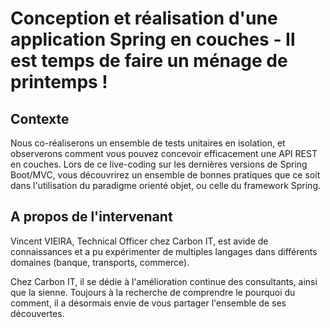 # Conception et réalisation d'une application Spring en couches - Il est temps de faire un ménage de printemps !

## Contexte

Nous co-réaliserons un ensemble de tests unitaires en isolation, et observerons comment vous pouvez concevoir
efficacement une API REST en couches. Lors de ce live-coding sur les dernières versions de Spring Boot/MVC, vous
découvrirez un ensemble de bonnes pratiques que ce soit dans l'utilisation du paradigme orienté objet, ou celle du
framework Spring.

## A propos de l'intervenant

Vincent VIEIRA, Technical Officer chez Carbon IT, est avide de connaissances et a pu expérimenter de multiples langages
dans différents domaines (banque, transports, commerce).

Chez Carbon IT, il se dédie à l'amélioration continue des consultants, ainsi que la sienne. Toujours à la recherche de
comprendre le pourquoi du comment, il a désormais envie de vous partager l'ensemble de ses découvertes.
